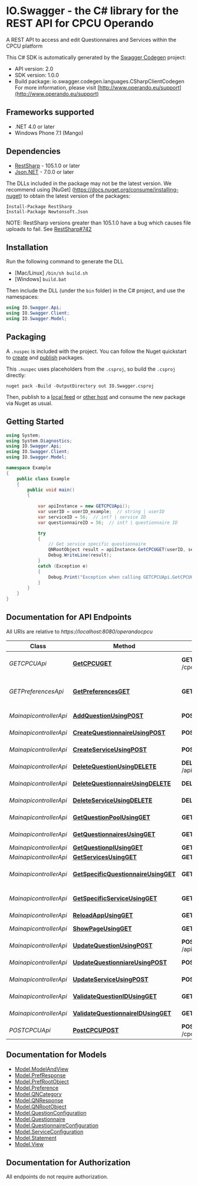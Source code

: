 # IO.Swagger - the C# library for the REST API for CPCU Operando

A REST API to access and edit Questionnaires and Services within the CPCU platform

This C# SDK is automatically generated by the [Swagger Codegen](https://github.com/swagger-api/swagger-codegen) project:

- API version: 2.0
- SDK version: 1.0.0
- Build package: io.swagger.codegen.languages.CSharpClientCodegen
    For more information, please visit [http://www.operando.eu/support](http://www.operando.eu/support)

<a name="frameworks-supported"></a>
## Frameworks supported
- .NET 4.0 or later
- Windows Phone 7.1 (Mango)

<a name="dependencies"></a>
## Dependencies
- [RestSharp](https://www.nuget.org/packages/RestSharp) - 105.1.0 or later
- [Json.NET](https://www.nuget.org/packages/Newtonsoft.Json/) - 7.0.0 or later

The DLLs included in the package may not be the latest version. We recommend using [NuGet] (https://docs.nuget.org/consume/installing-nuget) to obtain the latest version of the packages:
```
Install-Package RestSharp
Install-Package Newtonsoft.Json
```

NOTE: RestSharp versions greater than 105.1.0 have a bug which causes file uploads to fail. See [RestSharp#742](https://github.com/restsharp/RestSharp/issues/742)

<a name="installation"></a>
## Installation
Run the following command to generate the DLL
- [Mac/Linux] `/bin/sh build.sh`
- [Windows] `build.bat`

Then include the DLL (under the `bin` folder) in the C# project, and use the namespaces:
```csharp
using IO.Swagger.Api;
using IO.Swagger.Client;
using IO.Swagger.Model;
```

<a name="packaging"></a>
## Packaging

A `.nuspec` is included with the project. You can follow the Nuget quickstart to [create](https://docs.microsoft.com/en-us/nuget/quickstart/create-and-publish-a-package#create-the-package) and [publish](https://docs.microsoft.com/en-us/nuget/quickstart/create-and-publish-a-package#publish-the-package) packages.

This `.nuspec` uses placeholders from the `.csproj`, so build the `.csproj` directly:

```
nuget pack -Build -OutputDirectory out IO.Swagger.csproj
```

Then, publish to a [local feed](https://docs.microsoft.com/en-us/nuget/hosting-packages/local-feeds) or [other host](https://docs.microsoft.com/en-us/nuget/hosting-packages/overview) and consume the new package via Nuget as usual.

<a name="getting-started"></a>
## Getting Started

```csharp
using System;
using System.Diagnostics;
using IO.Swagger.Api;
using IO.Swagger.Client;
using IO.Swagger.Model;

namespace Example
{
    public class Example
    {
        public void main()
        {
            
            var apiInstance = new GETCPCUApi();
            var userID = userID_example;  // string | userID
            var serviceID = 56;  // int? | service ID
            var questionnaireID = 56;  // int? | questionnaire ID

            try
            {
                // Get service specific questionnaire
                QNRootObject result = apiInstance.GetCPCUGET(userID, serviceID, questionnaireID);
                Debug.WriteLine(result);
            }
            catch (Exception e)
            {
                Debug.Print("Exception when calling GETCPCUApi.GetCPCUGET: " + e.Message );
            }
        }
    }
}
```

<a name="documentation-for-api-endpoints"></a>
## Documentation for API Endpoints

All URIs are relative to *https://localhost:8080/operandocpcu*

Class | Method | HTTP request | Description
------------ | ------------- | ------------- | -------------
*GETCPCUApi* | [**GetCPCUGET**](docs/GETCPCUApi.md#getcpcuget) | **GET** /cpcu/{userID}/{serviceID}/{questionnaireID} | Get service specific questionnaire
*GETPreferencesApi* | [**GetPreferencesGET**](docs/GETPreferencesApi.md#getpreferencesget) | **GET** /cpcu/{userID}/{serviceID}/ | Get service specific questionnaire preferences
*MainapicontrollerApi* | [**AddQuestionUsingPOST**](docs/MainapicontrollerApi.md#addquestionusingpost) | **POST** /api/qp/{questionnaireID} | Adds a Question
*MainapicontrollerApi* | [**CreateQuestionnaireUsingPOST**](docs/MainapicontrollerApi.md#createquestionnaireusingpost) | **POST** /api/qu | Creates a Questionnaire
*MainapicontrollerApi* | [**CreateServiceUsingPOST**](docs/MainapicontrollerApi.md#createserviceusingpost) | **POST** /api/se | Creates a Service
*MainapicontrollerApi* | [**DeleteQuestionUsingDELETE**](docs/MainapicontrollerApi.md#deletequestionusingdelete) | **DELETE** /api/qp/{questionnaireID}/{questionID} | Deletes a Question
*MainapicontrollerApi* | [**DeleteQuestionnaireUsingDELETE**](docs/MainapicontrollerApi.md#deletequestionnaireusingdelete) | **DELETE** /api/qu/{questionnaireID} | Deletes a Questionnaire
*MainapicontrollerApi* | [**DeleteServiceUsingDELETE**](docs/MainapicontrollerApi.md#deleteserviceusingdelete) | **DELETE** /api/se/{serviceID} | Deletes a Service
*MainapicontrollerApi* | [**GetQuestionPoolUsingGET**](docs/MainapicontrollerApi.md#getquestionpoolusingget) | **GET** /api/qp/{questionnaireID} | Retrieves a Question pool
*MainapicontrollerApi* | [**GetQuestionnairesUsingGET**](docs/MainapicontrollerApi.md#getquestionnairesusingget) | **GET** /api/qu | Reads Questionnaires
*MainapicontrollerApi* | [**GetQuestionplUsingGET**](docs/MainapicontrollerApi.md#getquestionplusingget) | **GET** /api/qp | getQuestionpl
*MainapicontrollerApi* | [**GetServicesUsingGET**](docs/MainapicontrollerApi.md#getservicesusingget) | **GET** /api/se | Read Services
*MainapicontrollerApi* | [**GetSpecificQuestionnaireUsingGET**](docs/MainapicontrollerApi.md#getspecificquestionnaireusingget) | **GET** /api/qu/{questionnaireID} | Reads a specific Questionnaire
*MainapicontrollerApi* | [**GetSpecificServiceUsingGET**](docs/MainapicontrollerApi.md#getspecificserviceusingget) | **GET** /api/se/{serviceID} | Reads a specific Service
*MainapicontrollerApi* | [**ReloadAppUsingGET**](docs/MainapicontrollerApi.md#reloadappusingget) | **GET** /api/reload | Reload
*MainapicontrollerApi* | [**ShowPageUsingGET**](docs/MainapicontrollerApi.md#showpageusingget) | **GET** /api/show | Display the Admin Panel
*MainapicontrollerApi* | [**UpdateQuestionUsingPOST**](docs/MainapicontrollerApi.md#updatequestionusingpost) | **POST** /api/qp/{questionnaireID}/{questionID} | Updates a Question
*MainapicontrollerApi* | [**UpdateQuestionniareUsingPOST**](docs/MainapicontrollerApi.md#updatequestionniareusingpost) | **POST** /api/qu/{questionnaireID} | Updates a Questionnaire
*MainapicontrollerApi* | [**UpdateServiceUsingPOST**](docs/MainapicontrollerApi.md#updateserviceusingpost) | **POST** /api/se/{serviceID} | Updates a Service
*MainapicontrollerApi* | [**ValidateQuestionIDUsingGET**](docs/MainapicontrollerApi.md#validatequestionidusingget) | **GET** /api/qpid/{questionnaireID}/{validateID} | Verifies an ID is valid
*MainapicontrollerApi* | [**ValidateQuestionnaireIDUsingGET**](docs/MainapicontrollerApi.md#validatequestionnaireidusingget) | **GET** /api/quid/{validateID} | Verifies an ID is valid
*POSTCPCUApi* | [**PostCPCUPOST**](docs/POSTCPCUApi.md#postcpcupost) | **POST** /cpcu/{userID}/{serviceID}/{questionnaireID} | Reply to questionnaire


<a name="documentation-for-models"></a>
## Documentation for Models

 - [Model.ModelAndView](docs/ModelAndView.md)
 - [Model.PrefResponse](docs/PrefResponse.md)
 - [Model.PrefRootObject](docs/PrefRootObject.md)
 - [Model.Preference](docs/Preference.md)
 - [Model.QNCategory](docs/QNCategory.md)
 - [Model.QNResponse](docs/QNResponse.md)
 - [Model.QNRootObject](docs/QNRootObject.md)
 - [Model.QuestionConfiguration](docs/QuestionConfiguration.md)
 - [Model.Questionnaire](docs/Questionnaire.md)
 - [Model.QuestionnaireConfiguration](docs/QuestionnaireConfiguration.md)
 - [Model.ServiceConfiguration](docs/ServiceConfiguration.md)
 - [Model.Statement](docs/Statement.md)
 - [Model.View](docs/View.md)


<a name="documentation-for-authorization"></a>
## Documentation for Authorization

All endpoints do not require authorization.
